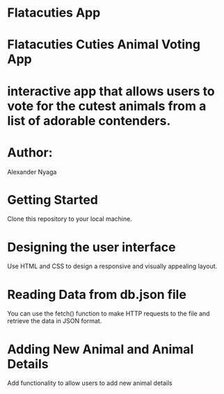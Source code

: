 <h1>Flatacuties App</h1>

<h1>Flatacuties Cuties Animal Voting App<h1>

<p>interactive app that allows users to vote for the cutest animals from a list of adorable contenders.</p>

<h1>Author:</h1>
   <p>Alexander Nyaga</p>

   <h1>Getting Started</h1>
   <p>Clone this repository to your local machine.</p>

   <h1>Designing the user interface</h1>
   <p>Use HTML and CSS to design a responsive and visually appealing layout.</p>
   <h1>Reading Data from db.json file</h1>
   <p>You can use the fetch() function to make HTTP requests to the file and retrieve the data in JSON format.</p>
   <h1>Adding New Animal and Animal Details</h1>
   <p>Add functionality to allow users to add new animal details</p>